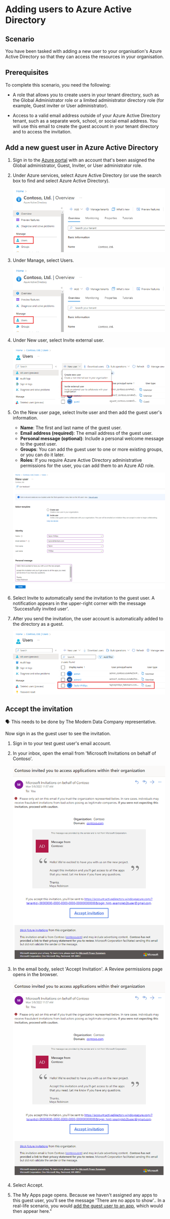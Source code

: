 # Adding users to Azure Active Directory

## Scenario 

You have been tasked with adding a new user to your organisation's Azure Active Directory so that they can access the resources in your organisation.

## Prerequisites

To complete this scenario, you need the following:

- A role that allows you to create users in your tenant directory, such as the Global Administrator role or a limited administrator directory role (for example, Guest inviter or User administrator).

- Access to a valid email address outside of your Azure Active Directory tenant, such as a separate work, school, or social email address. You will use this email to create the guest account in your tenant directory and to access the invitation.

## Add a new guest user in Azure Active Directory

1. Sign in to the [Azure portal](https://portal.azure.com/) with an account that's been assigned the Global administrator, Guest, Inviter, or User administrator role.

2. Under Azure services, select Azure Active Directory (or use the search box to find and select Azure Active Directory).
    
    ![Azure AD]( /learn/operator_learn_track/access_control/authentication/adding_user_in_azure_ad/azure_ad.png)
    
3. Under Manage, select Users.
    
    ![Azure AD User](/learn/operator_learn_track/access_control/authentication/adding_user_in_azure_ad/users.png)
    
4. Under New user, select Invite external user.
    
    ![External User](/learn/operator_learn_track/access_control/authentication/adding_user_in_azure_ad/external_users.png)
    
5. On the New user page, select Invite user and then add the guest user's information.
    - **Name**: The first and last name of the guest user.
    - **Email address (required)**: The email address of the guest user.
    - **Personal message (optional)**: Include a personal welcome message to the guest user.
    - **Groups**: You can add the guest user to one or more existing groups, or you can do it later.
    - **Roles**: If you require Azure Active Directory administrative permissions for the user, you can add them to an Azure AD role.
    
    ![User Form](/learn/operator_learn_track/access_control/authentication/adding_user_in_azure_ad/new_user_form.png)
    
6. Select Invite to automatically send the invitation to the guest user. A notification appears in the upper-right corner with the message 'Successfully invited user'.

7. After you send the invitation, the user account is automatically added to the directory as a guest.
    
    ![User Added](/learn/operator_learn_track/access_control/authentication/adding_user_in_azure_ad/user_added.png)
    

## Accept the invitation

<aside class="callout">
🗣️ This needs to be done by The Modern Data Company representative.
</aside>

Now sign in as the guest user to see the invitation.

1. Sign in to your test guest user's email account.
2. In your inbox, open the email from 'Microsoft Invitations on behalf of Contoso'.
    
    ![User Added](/learn/operator_learn_track/access_control/authentication/adding_user_in_azure_ad/email_invite.png) 
    
3. In the email body, select 'Accept Invitation'. A Review permissions page opens in the browser.
    
    ![Consent Screen](/learn/operator_learn_track/access_control/authentication/adding_user_in_azure_ad/email_invite.png) 

4. Select Accept.

5. The My Apps page opens. Because we haven't assigned any apps to this guest user, you'll see the message 'There are no apps to show'.. In a real-life scenario, you would [add the guest user to an app](https://learn.microsoft.com/en-us/azure/active-directory/external-identities/add-users-administrator#add-guest-users-to-an-application), which would then appear here."
